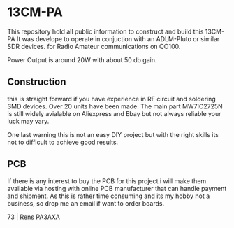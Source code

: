 # 13CM-PA

This repository hold all public information to construct and build this 13CM-PA
It was develope to operate in conjuction with an ADLM-Pluto or similar SDR devices.
for Radio Amateur communications on QO100.

Power Output is around 20W with about 50 db gain.

## Construction

this is straight forward if you have experience in RF circuit and soldering SMD devices.
Over 20 units have been made. The main part MW7IC2725N is still widely avialable on 
Aliexpress and Ebay but not always reliable your luck may vary. 

One last warning this is not an easy DIY project but with the right skills its not
to difficult to achieve good results.


## PCB

If there is any interest to buy the PCB for this project i will make them available
via hosting with online PCB manufacturer that can handle payment and shipment.
As this is rather time consuming and its my hobby not a business, so drop me an email
if want to order boards. 

73 | Rens PA3AXA
